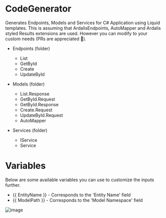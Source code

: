 # CodeGenerator

Generates Endpoints, Models and Services for C# Application using Liquid templates. This is assuming that ArdalisEndpoints, AutoMapper and Ardalis styled Results extensions are used. However you can modify to your custom needs (PRs are appreciated 🙂).

- Endpoints (folder)

  - List
  - GetById
  - Create
  - UpdateById

- Models (folder)

  - List.Response
  - GetById.Request
  - GetById.Response
  - Create.Request
  - UpdateById.Request
  - AutoMapper

- Services (folder)
  - IService
  - Service

# Variables

Below are some available variables you can use to customize the inputs further.

- {{ EntityName }} - Corresponds to the 'Entity Name' field
- {{ ModelPath }} - Corresponds to the 'Model Namespace' field

![image](https://github.com/user-attachments/assets/99b41e36-f064-443a-8c84-4d1c3f1b8d6f)
